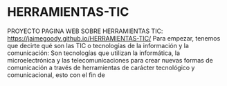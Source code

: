 # HERRAMIENTAS-TIC
PROYECTO PAGINA WEB SOBRE HERRAMIENTAS TIC:  https://jaimegoody.github.io/HERRAMIENTAS-TIC/ Para empezar, tenemos que decirte qué son las TIC o tecnologías de la información y la comunicación: Son tecnologías que utilizan la informática, la microelectrónica y las telecomunicaciones para crear nuevas formas de comunicación a través de herramientas de carácter tecnológico y comunicacional, esto con el fin de 
